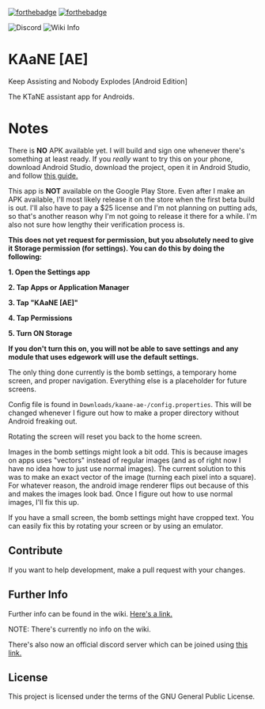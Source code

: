 [![forthebadge](https://forthebadge.com/images/badges/built-with-love.svg)](https://forthebadge.com)
[![forthebadge](https://forthebadge.com/images/badges/made-with-java.svg)](https://forthebadge.com)

![Discord](https://img.shields.io/discord/580991094993453056.svg?style=flat-square)
![Wiki Info](https://img.shields.io/badge/Wiki-kaane.miraheze.org-informational.svg)

# KAaNE [AE]
Keep Assisting and Nobody Explodes [Android Edition]

The KTaNE assistant app for Androids.

# Notes

There is **NO** APK available yet. I will build and sign one whenever there's something at least ready. If you _really_ want to try this on your phone, download Android Studio, download the project, open it in Android Studio, and follow [this guide.](https://developer.android.com/studio/run/)

This app is **NOT** available on the Google Play Store. Even after I make an APK available, I'll most likely release it on the store when the first beta build is out. I'll also have to pay a $25 license and I'm not planning on putting ads, so that's another reason why I'm not going to release it there for a while. I'm also not sure how lengthy their verification process is.

**This does not yet request for permission, but you absolutely need to give it Storage permission (for settings). You can do this by doing the following:**

**1. Open the Settings app**

**2. Tap Apps or Application Manager**

**3. Tap "KAaNE [AE]"**

**4. Tap Permissions**

**5. Turn ON Storage**

**If you don't turn this on, you will not be able to save settings and any module that uses edgework will use the default settings.**

The only thing done currently is the bomb settings, a temporary home screen, and proper navigation. Everything else is a placeholder for future screens.

Config file is found in `Downloads/kaane-ae-/config.properties`. This will be changed whenever I figure out how to make a proper directory without Android freaking out.

Rotating the screen will reset you back to the home screen.

Images in the bomb settings might look a bit odd. This is because images on apps uses "vectors" instead of regular images (and as of right now I have no idea how to just use normal images). The current solution to this was to make an exact vector of the image (turning each pixel into a square). For whatever reason, the android image renderer flips out because of this and makes the images look bad. Once I figure out how to use normal images, I'll fix this up.

If you have a small screen, the bomb settings might have cropped text. You can easily fix this by rotating your screen or by using an emulator.

## Contribute

If you want to help development, make a pull request with your changes.

## Further Info

Further info can be found in the wiki. [Here's a link.](https://kaane.miraheze.org/wiki/Main_Page)

NOTE: There's currently no info on the wiki.

There's also now an official discord server which can be joined using [this link.](https://discord.gg/SdaFUAm)

## License

This project is licensed under the terms of the GNU General Public License.
